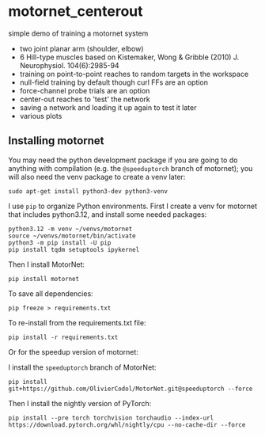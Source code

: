 # motornet_centerout

simple demo of training a motornet system

- two joint planar arm (shoulder, elbow)
- 6 Hill-type muscles based on Kistemaker, Wong & Gribble (2010) J. Neurophysiol. 104(6):2985-94
- training on point-to-point reaches to random targets in the workspace
- null-field training by default though curl FFs are an option
- force-channel probe trials are an option
- center-out reaches to 'test' the network
- saving a network and loading it up again to test it later
- various plots

## Installing motornet

You may need the python development package if you are going to do anything with compilation (e.g. the `@speeduptorch` branch of motornet); you will also need the venv package to create a venv later:

```{shell}
sudo apt-get install python3-dev python3-venv
```

I use `pip` to organize Python environments. First I create a venv for motornet that includes python3.12, and install some needed packages:

```{shell}
python3.12 -m venv ~/venvs/motornet
source ~/venvs/motornet/bin/activate
python3 -m pip install -U pip
pip install tqdm setuptools ipykernel
```

Then I install MotorNet:

```{shell}
pip install motornet
```

To save all dependencies:

```{shell}
pip freeze > requirements.txt
```

To re-install from the requirements.txt file:
```{shell}
pip install -r requirements.txt
```

Or for the speedup version of motornet:

I install the `speeduptorch` branch of MotorNet:

```{shell}
pip install git+https://github.com/OlivierCodol/MotorNet.git@speeduptorch --force
```

Then I install the nightly version of PyTorch:
```{shell}
pip install --pre torch torchvision torchaudio --index-url https://download.pytorch.org/whl/nightly/cpu --no-cache-dir --force
```

